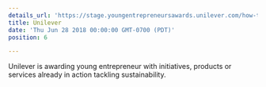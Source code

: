 ```yaml
---
details_url: 'https://stage.youngentrepreneursawards.unilever.com/how-to-enter'
title: Unilever
date: 'Thu Jun 28 2018 00:00:00 GMT-0700 (PDT)'
position: 6

---
```




Unilever is awarding young entrepreneur with initiatives, products or services already in action tackling sustainability.

